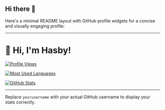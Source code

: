## Hi there 👋
Here's a minimal README layout with GitHub profile widgets for a concise and visually engaging profile:

---

# 👋 Hi, I'm Hasby!

[![Profile Views](https://komarev.com/ghpvc/?username=hfahrudin&color=blue)](https://github.com/hfahrudin)

[![Most Used Languages](https://github-readme-stats.vercel.app/api/top-langs/?username=hfahrudin&layout=compact&theme=radical)](https://github.com/hfahrudin)

[![GitHub Stats](https://github-readme-stats.vercel.app/api?username=hfahrudin&show_icons=true&theme=radical)](https://github.com/hfahrudin)

---

Replace `yourusername` with your actual GitHub username to display your stats correctly.
<!--
**hfahrudin/hfahrudin** is a ✨ _special_ ✨ repository because its `README.md` (this file) appears on your GitHub profile.

Here are some ideas to get you started:

- 🔭 I’m currently working on ...
- 🌱 I’m currently learning ...
- 👯 I’m looking to collaborate on ...
- 🤔 I’m looking for help with ...
- 💬 Ask me about ...
- 📫 How to reach me: ...
- 😄 Pronouns: ...
- ⚡ Fun fact: ...
-->
